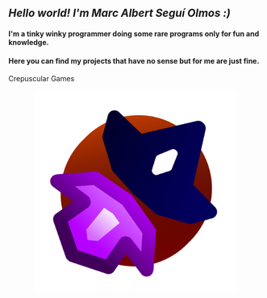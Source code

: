 ## _Hello world! I'm Marc Albert Seguí Olmos :)_
#### I'm a tinky winky programmer doing some rare programs only for fun and knowledge.
#### Here you can find my projects that have no sense but for me are just fine.
Crepuscular Games
<center><img src="Crepuscular_Games_Logo.png" alt="drawing" width="400" /></center>
